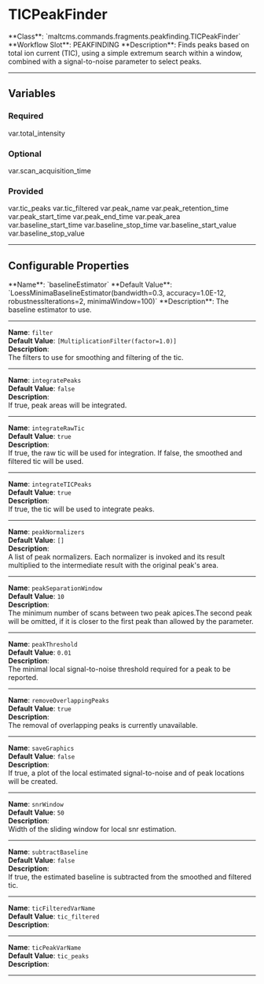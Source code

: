 <h1>TICPeakFinder</h1>
**Class**: `maltcms.commands.fragments.peakfinding.TICPeakFinder`  
**Workflow Slot**: PEAKFINDING  
**Description**: Finds peaks based on total ion current (TIC), using a simple extremum search within a window, combined with a signal-to-noise parameter to select peaks.  

---

<h2>Variables</h2>
<h3>Required</h3>
	var.total_intensity

<h3>Optional</h3>
	var.scan_acquisition_time

<h3>Provided</h3>
	var.tic_peaks
	var.tic_filtered
	var.peak_name
	var.peak_retention_time
	var.peak_start_time
	var.peak_end_time
	var.peak_area
	var.baseline_start_time
	var.baseline_stop_time
	var.baseline_start_value
	var.baseline_stop_value


---

<h2>Configurable Properties</h2>
**Name**: `baselineEstimator`  
**Default Value**: `LoessMinimaBaselineEstimator(bandwidth=0.3, accuracy=1.0E-12, robustnessIterations=2, minimaWindow=100)`  
**Description**:  
The baseline estimator to use.  

---

**Name**: `filter`  
**Default Value**: `[MultiplicationFilter(factor=1.0)]`  
**Description**:  
The filters to use for smoothing and filtering of the tic.  

---

**Name**: `integratePeaks`  
**Default Value**: `false`  
**Description**:  
If true, peak areas will be integrated.  

---

**Name**: `integrateRawTic`  
**Default Value**: `true`  
**Description**:  
If true, the raw tic will be used for integration. If false, the smoothed and filtered tic will be used.  

---

**Name**: `integrateTICPeaks`  
**Default Value**: `true`  
**Description**:  
If true, the tic will be used to integrate peaks.  

---

**Name**: `peakNormalizers`  
**Default Value**: `[]`  
**Description**:  
A list of peak normalizers. Each normalizer is invoked and its result multiplied to the intermediate result with the original peak's area.  

---

**Name**: `peakSeparationWindow`  
**Default Value**: `10`  
**Description**:  
The minimum number of scans between two peak apices.The second peak will be omitted, if it is closer to the first peak than allowed by the parameter.  

---

**Name**: `peakThreshold`  
**Default Value**: `0.01`  
**Description**:  
The minimal local signal-to-noise threshold required for a peak to be reported.  

---

**Name**: `removeOverlappingPeaks`  
**Default Value**: `true`  
**Description**:  
The removal of overlapping peaks is currently unavailable.  

---

**Name**: `saveGraphics`  
**Default Value**: `false`  
**Description**:  
If true, a plot of the local estimated signal-to-noise and of peak locations will be created.  

---

**Name**: `snrWindow`  
**Default Value**: `50`  
**Description**:  
Width of the sliding window for local snr estimation.   

---

**Name**: `subtractBaseline`  
**Default Value**: `false`  
**Description**:  
If true, the estimated baseline is subtracted from the smoothed and filtered tic.  

---

**Name**: `ticFilteredVarName`  
**Default Value**: `tic_filtered`  
**Description**:  
  

---

**Name**: `ticPeakVarName`  
**Default Value**: `tic_peaks`  
**Description**:  
  

---


